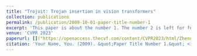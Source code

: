 ```yaml
---
title: "Trojvit: Trojan insertion in vision transformers"
collection: publications
permalink: /publication/2009-10-01-paper-title-number-1
excerpt: 'This paper is about the number 1. The number 2 is left for future work.'
venue: 'CVPR 2023'
paperurl: []("https://openaccess.thecvf.com/content/CVPR2023/html/Zheng_TrojViT_Trojan_Insertion_in_Vision_Transformers_CVPR_2023_paper.html")
citation: 'Your Name, You. (2009). &quot;Paper Title Number 1.&quot; <i>Journal 1</i>. 1(1).'
---
```

